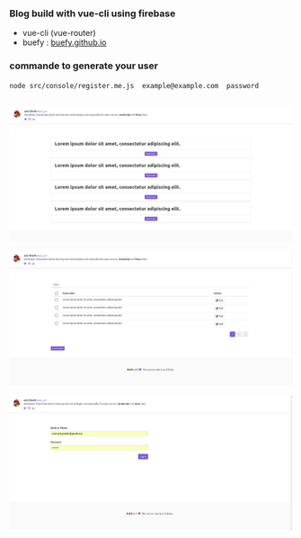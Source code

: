 ### Blog build with vue-cli using firebase

* vue-cli (vue-router)
* buefy : [buefy.github.io](https://buefy.github.io/)


### commande to generate your user

```
node src/console/register.me.js  example@example.com  password
 
```


![Imgur Image](images/home.png)

![Imgur Image](images/admin.png)

![Imgur Image](images/login.png)


